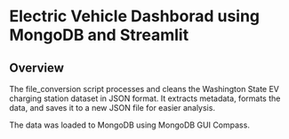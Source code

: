 
# Electric Vehicle Dashborad using MongoDB and Streamlit

## Overview

The file_conversion script processes and cleans the Washington State EV charging station dataset in JSON format. It extracts metadata, formats the data, and saves it to a new JSON file for easier analysis.

The data was loaded to MongoDB using MongoDB GUI Compass.



